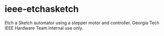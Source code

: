 ieee-etchasketch
================

Etch a Sketch automator using a stepper motor and controller. Georgia Tech IEEE Hardware Team internal use only.
